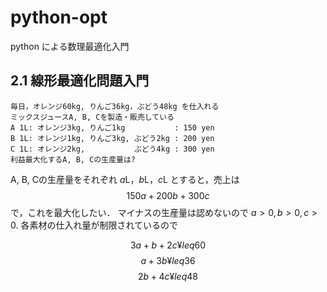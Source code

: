 # python-opt

python による数理最適化入門

## 2.1 線形最適化問題入門

    毎日，オレンジ60kg, りんご36kg，ぶどう48kg を仕入れる
    ミックスジュースA, B, Cを製造・販売している
    A 1L: オレンジ3kg, りんご1kg           : 150 yen
    B 1L: オレンジ1kg, りんご3kg, ぶどう2kg : 200 yen
    C 1L: オレンジ2kg,           ぶどう4kg : 300 yen
    利益最大化するA, B, Cの生産量は?

A, B, Cの生産量をそれぞれ $`a`$L，$`b`$L，$`c`$L とすると，売上は
$$150a+200b+300c$$
で，これを最大化したい．
マイナスの生産量は認めないので $a>0, b>0, c>0.$
各素材の仕入れ量が制限されているので

$$
3a+b+2c¥leq60
$$
$$
a+3b¥leq36
$$
$$
2b+4c¥leq48
$$